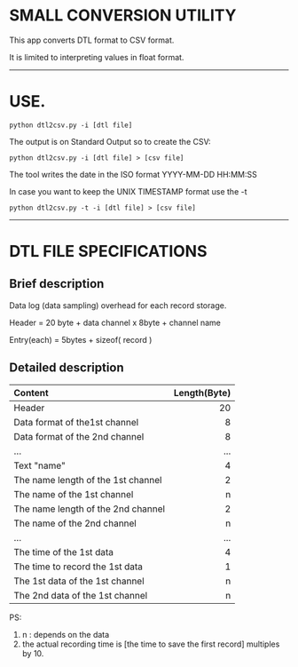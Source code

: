 # SMALL CONVERSION UTILITY 

This app converts DTL format to CSV format.

It is limited to interpreting values in float format.

---
# USE.

```
python dtl2csv.py -i [dtl file] 
```

The output is on Standard Output so to create the CSV:

```
python dtl2csv.py -i [dtl file] > [csv file]
```

The tool writes the date in the ISO format YYYY-MM-DD HH:MM:SS

In case you want to keep the UNIX TIMESTAMP format use the -t

```
python dtl2csv.py -t -i [dtl file] > [csv file]
```

----
# DTL FILE SPECIFICATIONS

## Brief description

Data log (data sampling) overhead for each record storage.

Header = 20 byte + data channel x 8byte + channel name

Entry(each) = 5bytes + sizeof( record )

## Detailed description

Content|Length(Byte)
:--|--:
Header|20
Data format of the1st channel|8
Data format of the 2nd channel|8
…|...
Text "name"|4
The name length of the 1st channel|2
The name of the 1st channel|n
The name length of the 2nd channel|2
The name of the 2nd channel|n
…|...
The time of the 1st data|4
The time to record the 1st data|1
The 1st data of the 1st channel|n
The 2nd data of the 1st channel|n

PS:

1. n : depends on the data
2. the actual recording time is [the time to save the first record]  multiples by 10.

